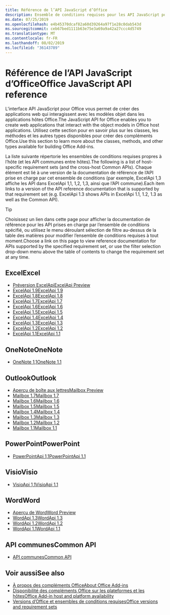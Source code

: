 ```yaml
---
title: Référence de l’API JavaScript d’Office
description: Ensemble de conditions requises pour les API JavaScript pour Office par hôte
ms.date: 07/25/2019
ms.openlocfilehash: e4b45370dcaf82a60d39264a97f1e28c0dab543d
ms.sourcegitcommit: ceb67bed1111b63e75e3a69a9a42a27ccc4d5749
ms.translationtype: MT
ms.contentlocale: fr-FR
ms.lasthandoff: 08/02/2019
ms.locfileid: "36143789"
---
```

# <a name="office-javascript-api-reference"></a><span data-ttu-id="aa0d1-103">Référence de l’API JavaScript d’Office</span><span class="sxs-lookup"><span data-stu-id="aa0d1-103">Office JavaScript API reference</span></span>

<span data-ttu-id="aa0d1-104">L’interface API JavaScript pour Office vous permet de créer des applications web qui interagissent avec les modèles objet dans les applications hôtes Office.</span><span class="sxs-lookup"><span data-stu-id="aa0d1-104">The JavaScript API for Office enables you to create web applications that interact with the object models in Office host applications.</span></span> <span data-ttu-id="aa0d1-105">Utilisez cette section pour en savoir plus sur les classes, les méthodes et les autres types disponibles pour créer des compléments Office.</span><span class="sxs-lookup"><span data-stu-id="aa0d1-105">Use this section to learn more about the classes, methods, and other types available for building Office Add-ins.</span></span>

<span data-ttu-id="aa0d1-106">La liste suivante répertorie les ensembles de conditions requises propres à l’hôte (et les API communes entre hôtes).</span><span class="sxs-lookup"><span data-stu-id="aa0d1-106">The following is a list of host-specific requirement sets (and the cross-host Common APIs).</span></span> <span data-ttu-id="aa0d1-107">Chaque élément est lié à une version de la documentation de référence de l’API prise en charge par cet ensemble de conditions (par exemple, ExcelApi 1,3 affiche les API dans ExcelApi 1,1, 1,2, 1,3, ainsi que l’API commune).</span><span class="sxs-lookup"><span data-stu-id="aa0d1-107">Each item links to a version of the API reference documentation that is supported by that requirement set (e.g. ExcelApi 1.3 shows APIs in ExcelApi 1.1, 1.2, 1.3 as well as the Common API).</span></span>

> [!TIP]
> <span data-ttu-id="aa0d1-108">Choisissez un lien dans cette page pour afficher la documentation de référence pour les API prises en charge par l’ensemble de conditions spécifié, ou utilisez le menu déroulant sélection de filtre au-dessus de la table des matières pour modifier l’ensemble de conditions requises à tout moment.</span><span class="sxs-lookup"><span data-stu-id="aa0d1-108">Choose a link on this page to view reference documentation for APIs supported by the specified requirement set, or use the filter selection drop-down menu above the table of contents to change the requirement set at any time.</span></span>

## <a name="excel"></a><span data-ttu-id="aa0d1-109">Excel</span><span class="sxs-lookup"><span data-stu-id="aa0d1-109">Excel</span></span>

- [<span data-ttu-id="aa0d1-110">Préversion ExcelApi</span><span class="sxs-lookup"><span data-stu-id="aa0d1-110">ExcelApi Preview</span></span>](/javascript/api/excel?view=excel-js-preview)
- [<span data-ttu-id="aa0d1-111">ExcelApi 1.9</span><span class="sxs-lookup"><span data-stu-id="aa0d1-111">ExcelApi 1.9</span></span>](/javascript/api/excel?view=excel-js-1.9)
- [<span data-ttu-id="aa0d1-112">ExcelApi 1.8</span><span class="sxs-lookup"><span data-stu-id="aa0d1-112">ExcelApi 1.8</span></span>](/javascript/api/excel?view=excel-js-1.8)
- [<span data-ttu-id="aa0d1-113">ExcelApi 1.7</span><span class="sxs-lookup"><span data-stu-id="aa0d1-113">ExcelApi 1.7</span></span>](/javascript/api/excel?view=excel-js-1.7)
- [<span data-ttu-id="aa0d1-114">ExcelApi 1.6</span><span class="sxs-lookup"><span data-stu-id="aa0d1-114">ExcelApi 1.6</span></span>](/javascript/api/excel?view=excel-js-1.6)
- [<span data-ttu-id="aa0d1-115">ExcelApi 1.5</span><span class="sxs-lookup"><span data-stu-id="aa0d1-115">ExcelApi 1.5</span></span>](/javascript/api/excel?view=excel-js-1.5)
- [<span data-ttu-id="aa0d1-116">ExcelApi 1.4</span><span class="sxs-lookup"><span data-stu-id="aa0d1-116">ExcelApi 1.4</span></span>](/javascript/api/excel?view=excel-js-1.4)
- [<span data-ttu-id="aa0d1-117">ExcelApi 1.3</span><span class="sxs-lookup"><span data-stu-id="aa0d1-117">ExcelApi 1.3</span></span>](/javascript/api/excel?view=excel-js-1.3)
- [<span data-ttu-id="aa0d1-118">ExcelApi 1.2</span><span class="sxs-lookup"><span data-stu-id="aa0d1-118">ExcelApi 1.2</span></span>](/javascript/api/excel?view=excel-js-1.2)
- [<span data-ttu-id="aa0d1-119">ExcelApi 1.1</span><span class="sxs-lookup"><span data-stu-id="aa0d1-119">ExcelApi 1.1</span></span>](/javascript/api/excel?view=excel-js-1.1)

## <a name="onenote"></a><span data-ttu-id="aa0d1-120">OneNote</span><span class="sxs-lookup"><span data-stu-id="aa0d1-120">OneNote</span></span>

- [<span data-ttu-id="aa0d1-121">OneNote 1,1</span><span class="sxs-lookup"><span data-stu-id="aa0d1-121">OneNote 1.1</span></span>](/javascript/api/onenote?view=onenote-js-1.1)

## <a name="outlook"></a><span data-ttu-id="aa0d1-122">Outlook</span><span class="sxs-lookup"><span data-stu-id="aa0d1-122">Outlook</span></span>

- [<span data-ttu-id="aa0d1-123">Aperçu de boîte aux lettres</span><span class="sxs-lookup"><span data-stu-id="aa0d1-123">Mailbox Preview</span></span>](/javascript/api/outlook?view=outlook-js-preview)
- [<span data-ttu-id="aa0d1-124">Mailbox 1.7</span><span class="sxs-lookup"><span data-stu-id="aa0d1-124">Mailbox 1.7</span></span>](/javascript/api/outlook?view=outlook-js-1.7)
- [<span data-ttu-id="aa0d1-125">Mailbox 1.6</span><span class="sxs-lookup"><span data-stu-id="aa0d1-125">Mailbox 1.6</span></span>](/javascript/api/outlook?view=outlook-js-1.6)
- [<span data-ttu-id="aa0d1-126">Mailbox 1.5</span><span class="sxs-lookup"><span data-stu-id="aa0d1-126">Mailbox 1.5</span></span>](/javascript/api/outlook?view=outlook-js-1.5)
- [<span data-ttu-id="aa0d1-127">Mailbox 1.4</span><span class="sxs-lookup"><span data-stu-id="aa0d1-127">Mailbox 1.4</span></span>](/javascript/api/outlook?view=outlook-js-1.4)
- [<span data-ttu-id="aa0d1-128">Mailbox 1.3</span><span class="sxs-lookup"><span data-stu-id="aa0d1-128">Mailbox 1.3</span></span>](/javascript/api/outlook?view=outlook-js-1.3)
- [<span data-ttu-id="aa0d1-129">Mailbox 1.2</span><span class="sxs-lookup"><span data-stu-id="aa0d1-129">Mailbox 1.2</span></span>](/javascript/api/outlook?view=outlook-js-1.2)
- [<span data-ttu-id="aa0d1-130">Mailbox 1.1</span><span class="sxs-lookup"><span data-stu-id="aa0d1-130">Mailbox 1.1</span></span>](/javascript/api/outlook?view=outlook-js-1.1)

## <a name="powerpoint"></a><span data-ttu-id="aa0d1-131">PowerPoint</span><span class="sxs-lookup"><span data-stu-id="aa0d1-131">PowerPoint</span></span>

- [<span data-ttu-id="aa0d1-132">PowerPointApi 1,1</span><span class="sxs-lookup"><span data-stu-id="aa0d1-132">PowerPointApi 1.1</span></span>](/javascript/api/powerpoint?view=powerpoint-js-1.1)

## <a name="visio"></a><span data-ttu-id="aa0d1-133">Visio</span><span class="sxs-lookup"><span data-stu-id="aa0d1-133">Visio</span></span>

- [<span data-ttu-id="aa0d1-134">VisioApi 1,1</span><span class="sxs-lookup"><span data-stu-id="aa0d1-134">VisioApi 1.1</span></span>](/javascript/api/visio?view=visio-js-1.1)

## <a name="word"></a><span data-ttu-id="aa0d1-135">Word</span><span class="sxs-lookup"><span data-stu-id="aa0d1-135">Word</span></span>

- [<span data-ttu-id="aa0d1-136">Aperçu de Word</span><span class="sxs-lookup"><span data-stu-id="aa0d1-136">Word Preview</span></span>](/javascript/api/word?view=word-js-preview)
- [<span data-ttu-id="aa0d1-137">WordApi 1.3</span><span class="sxs-lookup"><span data-stu-id="aa0d1-137">WordApi 1.3</span></span>](/javascript/api/word?view=word-js-1.3)
- [<span data-ttu-id="aa0d1-138">WordApi 1.2</span><span class="sxs-lookup"><span data-stu-id="aa0d1-138">WordApi 1.2</span></span>](/javascript/api/word?view=word-js-1.2)
- [<span data-ttu-id="aa0d1-139">WordApi 1.1</span><span class="sxs-lookup"><span data-stu-id="aa0d1-139">WordApi 1.1</span></span>](/javascript/api/word?view=word-js-1.1)

## <a name="common-api"></a><span data-ttu-id="aa0d1-140">API communes</span><span class="sxs-lookup"><span data-stu-id="aa0d1-140">Common API</span></span>

- [<span data-ttu-id="aa0d1-141">API communes</span><span class="sxs-lookup"><span data-stu-id="aa0d1-141">Common API</span></span>](/javascript/api/office?view=common-js)

## <a name="see-also"></a><span data-ttu-id="aa0d1-142">Voir aussi</span><span class="sxs-lookup"><span data-stu-id="aa0d1-142">See also</span></span>

- [<span data-ttu-id="aa0d1-143">À propos des compléments Office</span><span class="sxs-lookup"><span data-stu-id="aa0d1-143">About Office Add-ins</span></span>](/office/dev/add-ins/overview)
- [<span data-ttu-id="aa0d1-144">Disponibilité des compléments Office sur les plateformes et les hôtes</span><span class="sxs-lookup"><span data-stu-id="aa0d1-144">Office Add-in host and platform availability</span></span>](/office/dev/add-ins/overview/office-add-in-availability)
- [<span data-ttu-id="aa0d1-145">Versions d’Office et ensembles de conditions requises</span><span class="sxs-lookup"><span data-stu-id="aa0d1-145">Office versions and requirement sets</span></span>](/office/dev/add-ins/develop/office-versions-and-requirement-sets)
